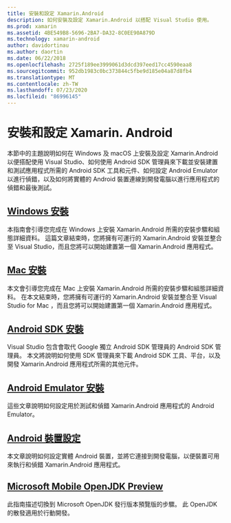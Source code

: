 ```yaml
---
title: 安裝和設定 Xamarin.Android
description: 如何安裝及設定 Xamarin.Android 以搭配 Visual Studio 使用。
ms.prod: xamarin
ms.assetid: 4BE549B8-5696-2BA7-DA32-8C0EE90A879D
ms.technology: xamarin-android
author: davidortinau
ms.author: daortin
ms.date: 06/22/2018
ms.openlocfilehash: 2725f189ee3999061d3dcd397eed17cc4590eaa8
ms.sourcegitcommit: 952db1983c0bc373844c5fbe9d185e04a87d8fb4
ms.translationtype: MT
ms.contentlocale: zh-TW
ms.lasthandoff: 07/23/2020
ms.locfileid: "86996145"
---
```

# <a name="install-and-setup-xamarinandroid"></a>安裝和設定 Xamarin. Android

本節中的主題說明如何在 Windows 及 macOS 上安裝及設定 Xamarin.Android 以便搭配使用 Visual Studio、如何使用 Android SDK 管理員來下載並安裝建置和測試應用程式所需的 Android SDK 工具和元件、如何設定 Android Emulator 以進行偵錯，以及如何將實體的 Android 裝置連線到開發電腦以進行應用程式的偵錯和最後測試。

## <a name="windows-installation"></a>[Windows 安裝](~/android/get-started/installation/windows.md)

本指南會引導您完成在 Windows 上安裝 Xamarin.Android 所需的安裝步驟和組態詳細資料。 這篇文章結束時，您將擁有可運行的 Xamarin.Android 安裝並整合至 Visual Studio，而且您將可以開始建置第一個 Xamarin.Android 應用程式。

## <a name="mac-installation"></a>[Mac 安裝](https://docs.microsoft.com/visualstudio/mac/installation)

本文會引導您完成在 Mac 上安裝 Xamarin.Android 所需的安裝步驟和組態詳細資料。 在本文結束時，您將擁有可運行的 Xamarin.Android 安裝並整合至 Visual Studio for Mac ，而且您將可以開始建置第一個 Xamarin.Android 應用程式。

## <a name="android-sdk-setup"></a>[Android SDK 安裝](~/android/get-started/installation/android-sdk.md)

Visual Studio 包含會取代 Google 獨立 Android SDK 管理員的 Android SDK 管理員。 本文將說明如何使用 SDK 管理員來下載 Android SDK 工具、平台，以及開發 Xamarin.Android 應用程式所需的其他元件。

## <a name="android-emulator-setup"></a>[Android Emulator 安裝](~/android/get-started/installation/android-emulator/index.md)

這些文章說明如何設定用於測試和偵錯 Xamarin.Android 應用程式的 Android Emulator。

## <a name="android-device-setup"></a>[Android 裝置設定](~/android/get-started/installation/set-up-device-for-development.md)

本文章說明如何設定實體 Android 裝置，並將它連接到開發電腦，以便裝置可用來執行和偵錯 Xamarin.Android 應用程式。

## <a name="microsoft-mobile-openjdk-preview"></a>[Microsoft Mobile OpenJDK Preview](~/android/get-started/installation/openjdk.md)

此指南描述切換到 Microsoft OpenJDK 發行版本預覽版的步驟。 此 OpenJDK 的散發適用於行動開發。
